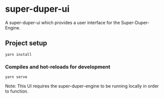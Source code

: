 # super-duper-ui
A super-duper-ui which provides a user interface for the Super-Duper-Engine.

## Project setup
```
yarn install
```

### Compiles and hot-reloads for development
```
yarn serve
```
Note: This UI requires the super-duper-engine to be running locally in order to function.